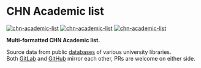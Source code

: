 # CHN Academic list

[![chn-academic-list](https://img.shields.io/badge/LICENSE-BSD3%20Clause%20Liscense-red?style=flat-square)](./LICENSE)
[![chn-academic-list](https://img.shields.io/badge/GitHub-CHN%20Academic%20list-blueviolet?style=flat-square&logo=github)](https://github.com/fernvenue/chn-academic-list)
[![chn-academic-list](https://img.shields.io/badge/GitLab-CHN%20Academic%20list-orange?style=flat-square&logo=gitlab)](https://gitlab.com/fernvenue/chn-academic-list)

**Multi-formatted CHN Academic list.**

Source data from public [databases](./databases.list) of various university libraries.  
Both [GitLab](https://gitlab.com/fernvenue/chn-academic-list) and [GitHub](https://github.com/fernvenue/chn-academic-list) mirror each other, PRs are welcome on either side.